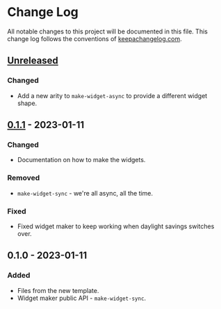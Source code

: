 # Change Log
All notable changes to this project will be documented in this file. This change log follows the conventions of [keepachangelog.com](http://keepachangelog.com/).

## [Unreleased]
### Changed
- Add a new arity to `make-widget-async` to provide a different widget shape.

## [0.1.1] - 2023-01-11
### Changed
- Documentation on how to make the widgets.

### Removed
- `make-widget-sync` - we're all async, all the time.

### Fixed
- Fixed widget maker to keep working when daylight savings switches over.

## 0.1.0 - 2023-01-11
### Added
- Files from the new template.
- Widget maker public API - `make-widget-sync`.

[Unreleased]: https://sourcehost.site/your-name/first_project/compare/0.1.1...HEAD
[0.1.1]: https://sourcehost.site/your-name/first_project/compare/0.1.0...0.1.1
